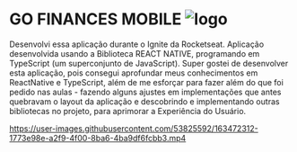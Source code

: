 # GO FINANCES MOBILE ![logo](https://i.ibb.co/9GL51dN/logo-money.png)
Desenvolvi essa aplicação durante o Ignite da Rocketseat. Aplicação desenvolvida usando a Biblioteca REACT NATIVE, programando em TypeScript (um superconjunto de JavaScript). Super gostei de desenvolver esta aplicação, pois consegui aprofundar meus conhecimentos em ReactNative e TypeScript, além de me esforçar para fazer além do que foi pedido nas aulas - fazendo alguns ajustes em implementações que antes quebravam o layout da aplicação e descobrindo e implementando outras bibliotecas no projeto, para aprimorar a Experiência do Usuário.

https://user-images.githubusercontent.com/53825592/163472312-1773e98e-a2f9-4f00-8ba6-4ba9df6fcbb3.mp4

